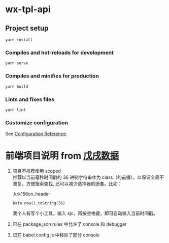 # wx-tpl-api

## Project setup
```
yarn install
```

### Compiles and hot-reloads for development
```
yarn serve
```

### Compiles and minifies for production
```
yarn build
```

### Lints and fixes files
```
yarn lint
```

### Customize configuration
See [Configuration Reference](https://cli.vuejs.org/config/).

# 前端项目说明 from [戊戌数据](https://www.wuxuwang.com)
1. 项目不推荐使用 scoped   
   推荐以当前毫秒时间戳的 36 进制字符串作为 class（的前缀），以保证全局不重复，方便搜索查找, 还可以减少选择器的嵌套。比如：  

   .krk156cn_header
   ```
   Date.now().toString(36)
   ```
   我个人有写个小工具，输入 sjc，再按空格键，即可自动输入当前时间戳。
2. 已在 package.json rules 中允许了 console 和 debugger
3. 已在 babel.config.js 中移除了部分 console
